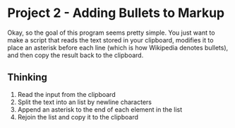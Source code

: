 # Project 2 - Adding Bullets to Markup

Okay, so the goal of this program seems pretty simple. You just want to make a script that reads the text stored in
your clipboard, modifies it to place an asterisk before each line (which is how Wikipedia denotes bullets), and then
copy the result back to the clipboard.

## Thinking

1. Read the input from the clipboard
2. Split the text into an list by newline characters
3. Append an asterisk to the end of each element in the list
4. Rejoin the list and copy it to the clipboard